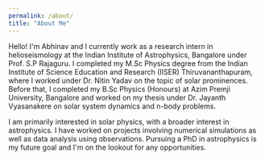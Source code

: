 ```yaml
---
permalink: /about/
title: "About Me"
---
```


Hello! I'm Abhinav and I currently work as a research intern in helioseismology at the Indian Institute of Astrophysics, Bangalore under Prof. S.P Rajaguru. I completed my M.Sc Physics degree from the Indian Institute of Science Education and Research (IISER) Thiruvananthapuram, where I worked under Dr. Nitin Yadav on the topic of solar prominences. Before that, I completed my B.Sc Physics (Honours) at Azim Premji University, Bangalore and worked on my thesis under Dr. Jayanth Vyasanakere on solar system dynamics and n-body problems. 

I am primarily interested in solar physics, with a broader interest in astrophysics. I have worked on projects involving numerical simulations as well as data analysis using observations. Pursuing a PhD in astrophysics is my future goal and I'm on the lookout for any opportunities. 
